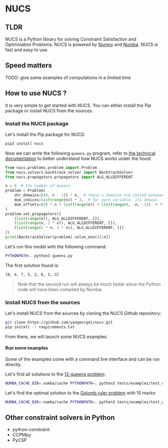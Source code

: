 # NUCS

## TLDR
NUCS is a Python library for solving Constraint Satisfaction and Optimization Problems.
NUCS is powered by [Numpy](https://numpy.org/) and [Numba](https://numba.pydata.org/).
NUCS is fast and easy to use.

## Speed matters
TODO: give some examples of computations in a limited time

## How to use NUCS ?
It is very simple to get started with NUCS.
You can either install the Pip package or install NUCS from the sources.

### Install the NUCS package
Let's install the Pip package for NUCS:
```bash
pip3 install nucs
````
Now we can write the following `queens.py` program, 
refer to [the technical documentation](DOCUMENTATION.md) to better understand how NUCS works under the hood:
```python
from nucs.problems.problem import Problem
from nucs.solvers.backtrack_solver import BacktrackSolver
from nucs.propagators.propagators import ALG_ALLDIFFERENT

n = 8  # the number of queens
problem = Problem(
    shr_domains=[(0, n - 1)] * n,  # these n domains are shared between 3n variables with different offsets
    dom_indices=list(range(n)) * 3,  # fpr each variable, its domain
    dom_offsets=[0] * n + list(range(n)) + list(range(0, -n, -1))  # for each variable, its offset
)
problem.set_propagators([
    (list(range(n)), ALG_ALLDIFFERENT, []), 
    (list(range(n, 2 * n)), ALG_ALLDIFFERENT, []), 
    (list(range(2 * n, 3 * n)), ALG_ALLDIFFERENT, [])
])
print(BacktrackSolver(problem).solve_one()[:n])
```
Let's run this model with the following command:
```bash
PYTHONPATH=. python3 queens.py
```
The first solution found is:
```bash
[0, 4, 7, 5, 2, 6, 1, 3]
```
> Note that the second run will always be much faster since the Python code will have been compiled by Numba.

### Install NUCS from the sources 
Let's install NUCS from the sources by cloning the NUCS Github repository:
```bash
git clone https://github.com/yangeorget/nucs.git
pip install -r requirements.txt
```
From there, we will launch some NUCS examples.

#### Run some examples
Some of the examples come with a command line interface and can be run directly.

Let's find all solutions to the [12-queens problem](https://www.csplib.org/Problems/prob054/):
```bash
NUMBA_CACHE_DIR=.numba/cache PYTHONPATH=. python3 tests/examples/test_queens.py -n 12
```

Let's find the optimal solution to the [Golomb ruler problem](https://www.csplib.org/Problems/prob006/) with 10 marks:
```bash
NUMBA_CACHE_DIR=.numba/cache PYTHONPATH=. python3 tests/examples/test_golomb.py -n 10
```

## Other constraint solvers in Python
- python-constraint 
- CCPMpy
- PyCSP